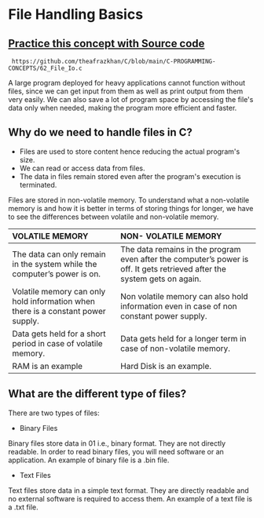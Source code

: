 # File Handling Basics

## [Practice this concept with Source code ](https://github.com/theafrazkhan/C/blob/main/C-PROGRAMMING-CONCEPTS/62_File_Io.c)

```
 https://github.com/theafrazkhan/C/blob/main/C-PROGRAMMING-CONCEPTS/62_File_Io.c
```

A large program deployed for heavy applications cannot function without files, since we can get input from them as well as print output from them very easily. We can also save a lot of program space by accessing the file's data only when needed, making the program more efficient and faster.

 

## Why do we need to handle files in C?
- Files are used to store content hence reducing the actual program's size.
- We can read or access data from files.
- The data in files remain stored even after the program's execution is terminated.
 

Files are stored in non-volatile memory. To understand what a non-volatile memory is and how it is better in terms of storing things for longer, we have to see the differences between volatile and non-volatile memory.

 

|VOLATILE MEMORY | NON- VOLATILE MEMORY|
|:---------------|:--------------------|
|The data can only remain in the system while the computer’s power is on.|The data remains in the program even after the computer’s power is off. It gets retrieved after the system gets on again.|
|Volatile memory can only hold information when there is a constant power supply.|Non volatile memory can also hold information even in case of non constant power supply.|
| Data gets held for a short period in case of volatile memory.|Data gets held for a longer term in case of non-volatile memory.|
|RAM is an example|Hard Disk is an example.|

 

## What are the different type of files?
There are two types of files:

- Binary Files

Binary files store data in 01 i.e., binary format. They are not directly readable. In order to read binary files, you will need software or an application. An example of binary file is a .bin file.

 

- Text Files

Text files store data in a simple text format. They are directly readable and no external software is required to access them. An example of a text file is a .txt file.

 